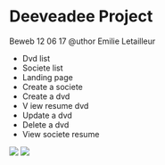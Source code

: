# Deeveadee Project

Beweb 12 06 17
@uthor Emilie Letailleur



- Dvd list
- Societe list
- Landing page
- Create a societe
- Create a dvd
- V iew resume dvd
- Update a dvd
- Delete a dvd
- View societe resume


<img src="../assets/img/screen1.png?raw=true" />
<img src="../assets/img/screen2.png?raw=true" />
